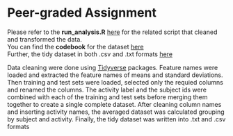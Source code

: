 # Peer-graded Assignment


Please refer to the **run_analysis.R** [here](https://github.com/eranda-ihalagedara/datasciencecoursera/blob/master/3.Getting%20and%20Cleaing%20Data/analysis_run.R) for the related script that cleaned and transformed the data.\
You can find the **codebook** for the dataset [here](https://github.com/eranda-ihalagedara/datasciencecoursera/blob/master/3.Getting%20and%20Cleaing%20Data/CodeBook.md)\
Further, the tidy dataset in both .csv and .txt formats [here](https://github.com/eranda-ihalagedara/datasciencecoursera/tree/master/3.Getting%20and%20Cleaing%20Data/Tidy%20Data)

Data cleaning were done using [Tidyverse](https://www.tidyverse.org/) packages.
Feature names were loaded and extracted the feature names of means and standard deviations. Then training and test sets were loaded, selected only the requied columns and renamed the columns.
The activity label and the subject ids were combined with each of the training and test sets before merging them together to create a single complete dataset.
After cleaning column names and inserting activity names, the averaged dataset was calculated grouping by subject and activity.
Finally, the tidy dataset was written into .txt and .csv formats
